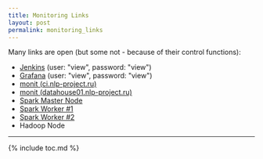```yaml
---
title: Monitoring Links
layout: post
permalink: monitoring_links
---
```

Many links are open (but some not - because of their control functions):

* [Jenkins](http://ci.nlp-project.ru:8080) (user: "view", password: "view")
* [Grafana](http://ci.nlp-project.ru:8081) (user: "view", password: "view")
* [monit (ci.nlp-project.ru)](http://ci.nlp-project.ru:3000)
* [monit (datahouse01.nlp-project.ru)](http://datahouse01.nlp-project.ru:3000)
* [Spark Master Node](http://ci.nlp-project.ru:8090)
* [Spark Worker #1](http://datahouse01.nlp-project.ru:8091)
* [Spark Worker #2](http://ci.nlp-project.ru:8091)
* Hadoop Node

---
{% include toc.md %}
